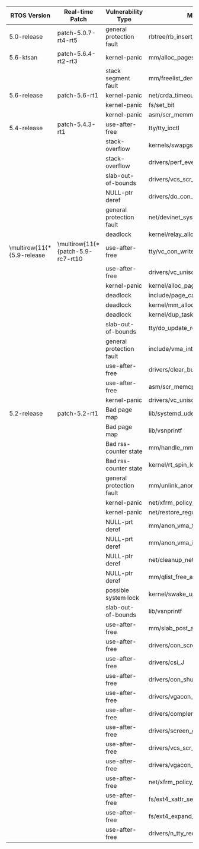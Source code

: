 | RTOS Version                 | Real-time Patch                     | Vulnerability Type      | Module                                 | Rtkaller | Syzkaller | Pervious Unknown |
|-------------------------------|--------------------------------------|--------------------------|-----------------------------------------|---------|------------|------------------|
| 5.0-release                   | patch-5.0.7-rt4-rt5                  | general protection fault | rbtree/rb\_insert\_color\_cached        | ✓       |            | ✓                |
| 5.6-ktsan    | patch-5.6.4-rt2-rt3 | kernel-panic             | mm/alloc\_pages\_nodemask               | ✓       | ✓          |                  |
|                               |                                      | stack segment fault      | mm/freelist\_dereference                | ✓       |            | ✓                |
| 5.6-release  | patch-5.6-rt1       | kernel-panic             | net/crda\_timeout\_work                 | ✓       |            | ✓                |
|                               |                                      | kernel-panic             | fs/set\_bit                             | ✓       | ✓          |                  |
|                               |                                      | kernel-panic             | asm/scr\_memmovew                       | ✓       | ✓          |                  |
| 5.4-release  | patch-5.4.3-rt1     | use-after-free           | tty/tty\_ioctl                          | ✓       | ✓          |                  |
|                               |                                      | stack-overflow           | kernels/swapgs\_restore\_regs           | ✓       |            | ✓                |
|                               |                                      | stack-overflow           | drivers/perf\_event\_open               | ✓       |            | ✓                |
|                               |                                      | slab-out-of-bounds       | drivers/vcs\_scr\_readw                 | ✓       |            | ✓                |
|                               |                                      | NULL-ptr deref           | drivers/do\_con\_write                  | ✓       | ✓          |                  |
|                               |                                      | general protection fault | net/devinet\_sysctl\_unregister         | ✓       |            | ✓                |
|                               |                                      | deadlock                 | kernel/relay\_alloc\_buf                | ✓       |            | ✓                |
| \multirow{11{*{5.9-release | \multirow{11{*{patch-5.9-rc7-rt10 | use-after-free           | tty/vc\_con\_write\_normal              | ✓       |            | ✓                |
|                               |                                      | use-after-free           | drivers/vc\_uniscr\_check               | ✓       |            | ✓                |
|                               |                                      | kernel-panic             | kernel/alloc\_pages\_nodemask           | ✓       |            | ✓                |
|                               |                                      | deadlock                 | include/page\_cache\_alloc              | ✓       |            | ✓                |
|                               |                                      | deadlock                 | kernel/mm\_alloc\_pgd                   | ✓       |            | ✓                |
|                               |                                      | deadlock                 | kernel/dup\_task\_struct                | ✓       |            | ✓                |
|                               |                                      | slab-out-of-bounds       | tty/do\_update\_region                  | ✓       |            | ✓                |
|                               |                                      | general protection fault | include/vma\_interval\_tree\_iter\_next | ✓       |            | ✓                |
|                               |                                      | use-after-free           | drivers/clear\_buffer\_attributes       | ✓       |            | ✓                |
|                               |                                      | use-after-free           | asm/scr\_memcpyw                        | ✓       | ✓          |                  |
|                               |                                      | kernel-panic             | drivers/vc\_uniscr\_alloc               | ✓       | ✓          |                  |
| 5.2-release | patch-5.2-rt1      | Bad page map             | lib/systemd\_udevd                      | ✓       |            | ✓                |
|                               |                                      | Bad page map             | lib/vsnprintf                           | ✓       |            | ✓                |
|                               |                                      | Bad rss-counter state    | mm/handle\_mm\_fault                    | ✓       | ✓          |                  |
|                               |                                      | Bad rss-counter state    | kernel/rt\_spin\_lock                   | ✓       | ✓          |                  |
|                               |                                      | general protection fault | mm/unlink\_anon\_vmas                   | ✓       | ✓          |                  |
|                               |                                      | kernel-panic             | net/xfrm\_policy\_insert\_list          | ✓       | ✓          |                  |
|                               |                                      | kernel-panic             | net/restore\_regulatory\_settings       | ✓       |            | ✓                |
|                               |                                      | NULL-prt deref           | mm/anon\_vma\_fork                      | ✓       |            | ✓                |
|                               |                                      | NULL-prt deref           | mm/anon\_vma\_interval\_tree\_insert    | ✓       |            | ✓                |
|                               |                                      | NULL-ptr deref           | net/cleanup\_net                        | ✓       | ✓          |                  |
|                               |                                      | NULL-ptr deref           | mm/qlist\_free\_all                     | ✓       | ✓          |                  |
|                               |                                      | possible system lock     | kernel/swake\_up\_all\_locked           | ✓       |            | ✓                |
|                               |                                      | slab-out-of-bounds       | lib/vsnprintf                           | ✓       |            | ✓                |
|                               |                                      | use-after-free           | mm/slab\_post\_alloc\_hook              | ✓       |            | ✓                |
|                               |                                      | use-after-free           | drivers/con\_scroll                     | ✓       | ✓          |                  |
|                               |                                      | use-after-free           | drivers/csi\_J                          | ✓       | ✓          |                  |
|                               |                                      | use-after-free           | drivers/con\_shutdown                   | ✓       | ✓          |                  |
|                               |                                      | use-after-free           | drivers/vgacon\_scroll                  | ✓       | ✓          |                  |
|                               |                                      | use-after-free           | drivers/complement\_pos                 | ✓       |            | ✓                |
|                               |                                      | use-after-free           | drivers/screen\_glyph\_unicode          | ✓       | ✓          |                  |
|                               |                                      | use-after-free           | drivers/vcs\_scr\_writew                | ✓       | ✓          |                  |
|                               |                                      | use-after-free           | drivers/vgacon\_invert\_region          | ✓       | ✓          |                  |
|                               |                                      | use-after-free           | net/xfrm\_policy\_unlink                | ✓       | ✓          |                  |
|                               |                                      | use-after-free           | fs/ext4\_xattr\_set\_entry              | ✓       | ✓          |                  |
|                               |                                      | use-after-free           | fs/ext4\_expand\_extra\_isize           | ✓       | ✓          |                  |
|                               |                                      | use-after-free           | drivers/n\_tty\_receive\_buf\_common    | ✓       | ✓          |                  |
